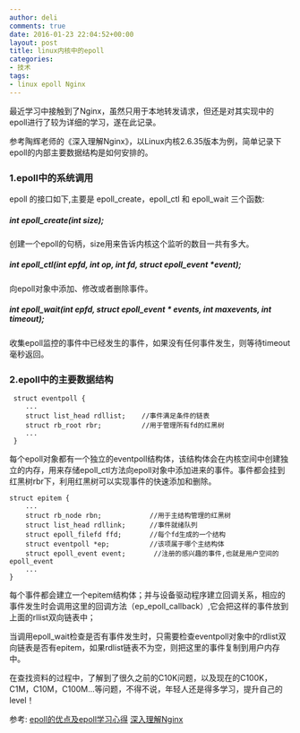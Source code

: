 ```yaml
---
author: deli
comments: true
date: 2016-01-23 22:04:52+00:00
layout: post
title: linux内核中的epoll
categories:
- 技术
tags:
- linux epoll Nginx
---
```



最近学习中接触到了Nginx，虽然只用于本地转发请求，但还是对其实现中的epoll进行了较为详细的学习，遂在此记录。

参考陶辉老师的《深入理解Nginx》，以Linux内核2.6.35版本为例，简单记录下epoll的内部主要数据结构是如何安排的。

###   1.epoll中的系统调用    
epoll 的接口如下,主要是 epoll_create，epoll_ctl 和 epoll_wait 三个函数:

#####   int epoll_create(int size);
创建一个epoll的句柄，size用来告诉内核这个监听的数目一共有多大。

#####   int epoll_ctl(int epfd, int op, int fd, struct epoll_event *event);
向epoll对象中添加、修改或者删除事件。


#####  int epoll_wait(int epfd, struct epoll_event * events, int maxevents, int timeout);
收集epoll监控的事件中已经发生的事件，如果没有任何事件发生，则等待timeout毫秒返回。


###   2.epoll中的主要数据结构

>
	 struct eventpoll {
	 	...
	 	struct list_head rdllist;    //事件满足条件的链表
	 	struct rb_root rbr;          //用于管理所有fd的红黑树
	 	...
	 }


每个epoll对象都有一个独立的eventpoll结构体，该结构体会在内核空间中创建独立的内存，用来存储epoll_ctl方法向epoll对象中添加进来的事件。事件都会挂到红黑树rbr下，利用红黑树可以实现事件的快速添加和删除。


>
	struct epitem {
		...
		struct rb_node rbn;            //用于主结构管理的红黑树
		struct list_head rdllink;      //事件就绪队列
		struct epoll_filefd ffd;       //每个fd生成的一个结构
		struct eventpoll *ep;          //该项属于哪个主结构体
		struct epoll_event event;  		//注册的感兴趣的事件,也就是用户空间的epoll_event
		...
	}


每个事件都会建立一个epitem结构体；并与设备驱动程序建立回调关系，相应的事件发生时会调用这里的回调方法（ep_epoll_callback）,它会把这样的事件放到上面的rllist双向链表中；

当调用epoll_wait检查是否有事件发生时，只需要检查eventpoll对象中的rdlist双向链表是否有epitem，如果rdlist链表不为空，则把这里的事件复制到用户内存中。


在查找资料的过程中，了解到了很久之前的C10K问题，以及现在的C100K，C1M，C10M，C100M...等问题，不得不说，年轻人还是得多学习，提升自己的level！


参考:
[epoll的优点及epoll学习心得][1]
[深入理解Nginx][2]

[1]: http://www.cppblog.com/flashboy/archive/2008/04/16/47277.html
[2]: https://book.douban.com/subject/22793675/
